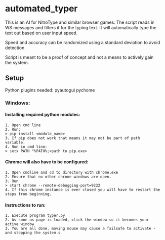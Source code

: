 # automated_typer

This is an AI for NitroType and similar browser games.
The script reads in WS messages and filters it for the typing text.
It will automatically type the text out based on user input speed.

Speed and accuracy can be randomized using a standard deviation to avoid detection.

Script is meant to be a proof of concept and not a means to actively gain the system.

## Setup
Python plugins needed:
    pyautogui
    pychome

### Windows:

#### Installing required python modules:
    1. Open cmd line
    2. Run:
    > pip install <module_name>
    3. If pip does not work that means it may not be part of path variable.
    4. Run in cmd line:
    > setx PATH "%PATH%;<path to pip.exe>



#### Chrome will also have to be configured:
    1. Open cmdline and cd to directory with chrome.exe
    2. Ensure that no other chrome windows are open.
    3. Run
    > start chrome --remote-debugging-port=9222
    4. If this chrome instance is ever closed you will have to restart the steps from beginning. 




#### Instructions to run:
    1. Execute program typer.py
    2. As soon as page is loaded, click the window so it becomes your active window
    3. You are all done, moving mouse may cause a failsafe to activate - and stopping the system.s
